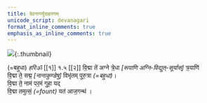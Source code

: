 ```yaml
---    
title: देवनागर्युदाहरणम्  
unicode_script: devanagari  
format_inline_comments: true  
emphasis_as_inline_comments: true
---    
```

![](http://vvasuki.github.io/notes/saMskAra/mantra/agni/images/agni-at-dawn.jpg){:.thumbnail}



(=बहुधा) _हरिः‌ॐ_ [[१]] १.५ [[२]]
वि॒द्मा ते॑ अग्ने त्रे॒धा _[रूपाणि अग्नि-विद्युत्-सूर्यास्]_ त्र॒याणि॑  
वि॒द्मा ते॒ सद्म॒ _[नानाकुण्डेषु]_ विभृ॑तम् पुरु॒त्रा _(=बहुधा)_।  
वि॒द्मा ते॒ नाम॑ पर॒मं गुहा॒ यद्  
वि॒द्मा तमुत्सं॒ _(=fount)_ यत॑ आज॒गन्थ॑ ।



<div class="js_include" url="../subfolder1/divaspari.md" newLevelForH1="2"> </div>  